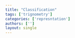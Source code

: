 ```yaml
---
title: "Classification"
tags: ['trignometry']
categories: ['represntation']
authors: ['']
layout: single
---
```

